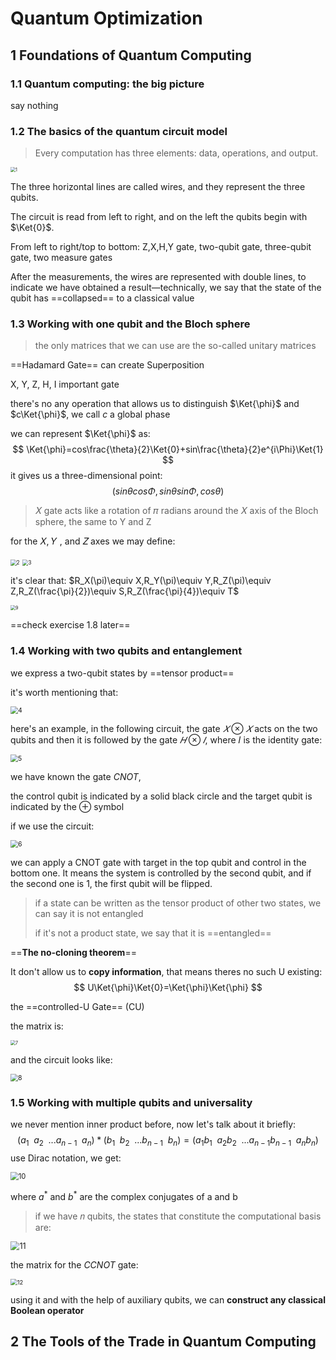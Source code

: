 # Quantum Optimization

## 1 Foundations of Quantum Computing

### 1.1 Quantum computing: the big picture

say nothing

### 1.2 The basics of the quantum circuit model

> Every computation has three elements: data, operations, and output.

<img src="D:\ZJU\SRTP\files\Quantum Optimization\Picture\1.png" alt="1" style="zoom:50%;" />

The three horizontal lines are  called wires, and they represent the three qubits.

The circuit is read from left to right, and on the left the qubits begin with $\Ket{0}$.

From left to right/top to bottom: Z,X,H,Y gate, two-qubit gate, three-qubit gate, two measure gates

After the measurements, the wires are represented with double lines, to indicate we have obtained a result—technically, we say that the state of the qubit has ==collapsed== to a classical value

### 1.3 Working with one qubit and the Bloch sphere

>the only matrices that we can use are the so-called unitary matrices

==Hadamard Gate== can create Superposition

X, Y, Z, H, I important gate

there's no any operation that allows us to distinguish $\Ket{\phi}$ and $c\Ket{\phi}$, we call $c$ a global phase

we can represent $\Ket{\phi}$ as:
$$
\Ket{\phi}=cos\frac{\theta}{2}\Ket{0}+sin\frac{\theta}{2}e^{i\Phi}\Ket{1}
$$
it gives us a three-dimensional point:
$$
(sin\theta cos\Phi,sin\theta sin\Phi,cos\theta)
$$

 >𝑋 gate acts like a rotation of 𝜋 radians around the 𝑋 axis of the Bloch sphere, the same to Y and Z

for the 𝑋, 𝑌 , and 𝑍 axes we may define:

<img src="D:\ZJU\SRTP\files\Quantum Optimization\Picture\2.png" alt="2" style="zoom:60%;" />

<img src="D:\ZJU\SRTP\files\Quantum Optimization\Picture\3.png" alt="3" style="zoom:60%;" />

it's clear that: $R_X(\pi)\equiv X,R_Y(\pi)\equiv Y,R_Z(\pi)\equiv Z,R_Z(\frac{\pi}{2})\equiv S,R_Z(\frac{\pi}{4})\equiv T$

<img src="D:\ZJU\SRTP\files\Quantum Optimization\Picture\9.png" alt="9" style="zoom:50%;" />

==check exercise 1.8 later==

### 1.4 Working with two qubits and entanglement

we express a two-qubit states by ==tensor product==

it's worth mentioning that: 

<img src="D:\ZJU\SRTP\files\Quantum Optimization\Picture\4.png" alt="4" style="zoom:75%;" />

here's an example, in the following circuit, the gate $𝑋 \otimes 𝑋$ acts on the two qubits and then it is followed by the gate $𝐻 \otimes 𝐼$,
where 𝐼 is the identity gate:

<img src="D:\ZJU\SRTP\files\Quantum Optimization\Picture\5.png" alt="5" style="zoom:75%;" />

we have known the gate $CNOT$,

the control qubit is indicated by a solid black circle and the target qubit is indicated by the ⊕ symbol

 if we use the circuit:

<img src="D:\ZJU\SRTP\files\Quantum Optimization\Picture\6.png" alt="6" style="zoom:75%;" />

we can apply a CNOT gate with target in the top qubit and control in the bottom one. It means the system is controlled by the second qubit, and if the second one is 1, the first qubit will be flipped.

> if a state can be written as the tensor product of  other two states, we can say it is not entangled
>
> if it's not a product state, we say that it is ==entangled==

==**The no-cloning theorem**==

It don't allow us to **copy information**, that means theres no such U existing:
$$
U\Ket{\phi}\Ket{0}=\Ket{\phi}\Ket{\phi}
$$

the ==controlled-U Gate== (CU)

the matrix is:

<img src="D:\ZJU\SRTP\files\Quantum Optimization\Picture\7.png" alt="7" style="zoom:50%;" />

and the circuit looks like:

<img src="D:\ZJU\SRTP\files\Quantum Optimization\Picture\8.png" alt="8" style="zoom:75%;" />

### 1.5 Working with multiple qubits and universality

we never mention inner product before, now let's talk about it briefly:
$$
(a_1 \enspace a_2 \enspace... a_{n-1} \enspace a_n)*(b_1 \enspace b_2 \enspace... b_{n-1} \enspace b_n)=(a_1b_1 \enspace a_2b_2 \enspace... a_{n-1}b_{n-1} \enspace a_nb_n)
$$
use Dirac notation, we get: 

<img src="D:\ZJU\SRTP\files\Quantum Optimization\Picture\10.png" alt="10" style="zoom:80%;" />

where $a^*$ and $b^*$ are the complex conjugates of a and b 

> if we have 𝑛 qubits, the states that constitute the computational basis are: 

<img src="D:\ZJU\SRTP\files\Quantum Optimization\Picture\11.png" alt="11" style="zoom:90%;" />

the matrix for the $CCNOT$ gate:

<img src="D:\ZJU\SRTP\files\Quantum Optimization\Picture\12.png" alt="12" style="zoom:67%;" />

using it and with the help of auxiliary qubits, we can **construct any classical Boolean operator**

## 2 The Tools of the Trade in Quantum Computing







































